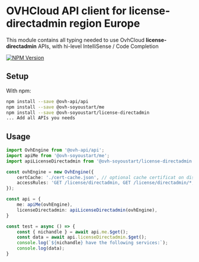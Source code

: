 # OVHCloud API client for **license-directadmin** region Europe

This module contains all typing needed to use OvhCloud **license-directadmin** APIs, with hi-level IntelliSense / Code Completion

[![NPM Version](https://img.shields.io/npm/v/@ovh-soyoustart/license-directadmin.svg?style=flat)](https://www.npmjs.org/package/@ovh-soyoustart/license-directadmin)

## Setup

With npm:

```bash
npm install --save @ovh-api/api
npm install --save @ovh-soyoustart/me
npm install --save @ovh-soyoustart/license-directadmin
... Add all APIs you needs
```

## Usage

```typescript
import OvhEngine from '@ovh-api/api';
import apiMe from '@ovh-soyoustart/me';
import apiLicenseDirectadmin from '@ovh-soyoustart/license-directadmin';

const ovhEngine = new OvhEngine({ 
    certCache: './cert-cache.json', // optional cache certificat on disk.
    accessRules: 'GET /license/directadmin, GET /license/directadmin/*, GET /me', // optional limit the requested privileges.
});

const api = {
    me: apiMe(ovhEngine),
    licenseDirectadmin: apiLicenseDirectadmin(ovhEngine),
}

const test = async () => {
    const { nichandle } = await api.me.$get();
    const data = await api.licenseDirectadmin.$get();
    console.log(`${nichandle} have the following services:`);
    console.log(data);
}
```
